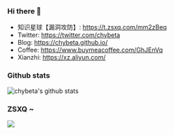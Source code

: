 ### Hi there 👋
- 知识星球【漏洞攻防】: https://t.zsxq.com/mm2zBeq
- Twitter: https://twitter.com/chybeta
- Blog: https://chybeta.github.io/
- Coffee: https://www.buymeacoffee.com/GhJEnVq
- Xianzhi: https://xz.aliyun.com/

### Github stats

![chybeta's github stats](https://github-readme-stats.vercel.app/api?username=chybeta&count_private=true&show_icons=true)


### ZSXQ ~
![](https://github.com/CHYbeta/Web-Security-Learning/blob/master/zsxq_ldgf.png)
